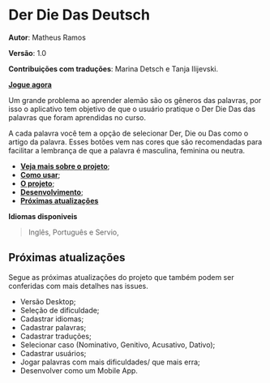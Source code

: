# Der Die Das Deutsch

**Autor**: Matheus Ramos

**Versão**: 1.0

**Contribuições com traduções**: Marina Detsch e Tanja Ilijevski.


**[Jogue agora](https://teteusix.github.io/derdiedasdeutsch/)**


Um grande problema ao aprender alemão são os gêneros das palavras, por isso o aplicativo tem objetivo de que o usuário pratique o Der Die Das das palavras que foram aprendidas no curso.

A cada palavra você tem a opção de selecionar Der, Die ou Das como o artigo da palavra. Esses botões vem nas cores que são recomendadas para facilitar a lembrança de que a palavra é masculina, feminina ou neutra.

- **[Veja mais sobre o projeto](doc_pt.md)**;
- **[Como usar](doc_pt.md#como-usar)**;
- **[O projeto](doc_pt.md#o-projeto)**;
- **[Desenvolvimento](doc_pt.md#desenvolvimento)**;
- **[Próximas atualizações](doc_pt.md#pr%C3%B3ximas-atualiza%C3%A7%C3%B5es)**

**Idiomas disponiveis**
> Inglês, Português e Servio,

## Próximas atualizações

Segue as próximas atualizações do projeto que também podem ser conferidas com mais detalhes nas issues.

- Versão Desktop;
- Seleção de dificuldade;
- Cadastrar idiomas;
- Cadastrar palavras;
- Cadastrar traduções;
- Selecionar caso (Nominativo, Genitivo, Acusativo, Dativo);
- Cadastrar usuários;
- Jogar palavras com mais dificuldades/ que mais erra;
- Desenvolver como um Mobile App.